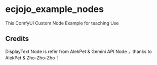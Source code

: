 # ecjojo_example_nodes

This ComfyUI Custom Node Example for teaching Use


## Credits
DisplayText Node is refer from AlekPet & Gemini API Node ，thanks to AlekPet & Zho-Zho-Zho！